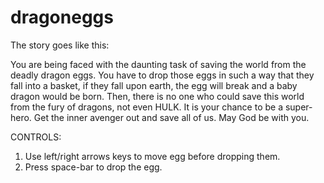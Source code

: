 dragoneggs
==========

The story goes like this:

You are being faced with the daunting task of saving the world from the deadly dragon eggs. You have to drop those eggs in such a way that they fall into a basket, if they fall upon earth, the egg will break and a baby dragon would be born. Then, there is no one who could save this world from the fury of dragons, not even HULK. 
It is your chance to be a super-hero. Get the inner avenger out and save all of us. May God be with you.


CONTROLS:

1. Use left/right arrows keys to move egg before dropping them.
2. Press space-bar to drop the egg.

